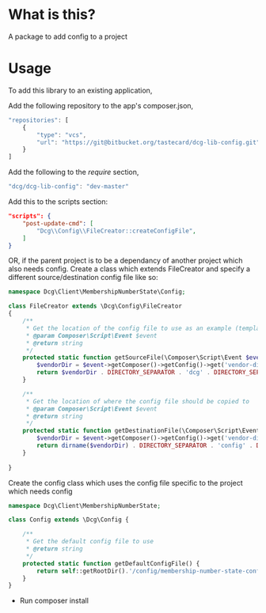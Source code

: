 # What is this?

A package to add config to a project

# Usage

To add this library to an existing application, 

Add the following repository to the app's composer.json,
```javascript
"repositories": [
    {
        "type": "vcs",
        "url": "https://git@bitbucket.org/tastecard/dcg-lib-config.git"
    }
]
```   
            
Add the following to the _require_ section, 
```javascript
"dcg/dcg-lib-config": "dev-master"
```    

Add this to the scripts section: 
```json
"scripts": {
    "post-update-cmd": [
        "Dcg\\Config\\FileCreator::createConfigFile",        
    ]
}
```

OR, if the parent project is to be a dependancy of another project which also needs config. Create a class which extends FileCreator and specify a different source/destination config file like so:

```php
namespace Dcg\Client\MembershipNumberState\Config;

class FileCreator extends \Dcg\Config\FileCreator
{
    /**
     * Get the location of the config file to use as an example (template)
     * @param Composer\Script\Event $event
     * @return string
     */
    protected static function getSourceFile(\Composer\Script\Event $event) {
        $vendorDir = $event->getComposer()->getConfig()->get('vendor-dir');
        return $vendorDir . DIRECTORY_SEPARATOR . 'dcg' . DIRECTORY_SEPARATOR . 'dcg-lib-membership-number-state-client' . DIRECTORY_SEPARATOR . 'config.php';
    }

    /**
     * Get the location of where the config file should be copied to
     * @param Composer\Script\Event $event
     * @return string
     */
    protected static function getDestinationFile(\Composer\Script\Event $event) {
        $vendorDir = $event->getComposer()->getConfig()->get('vendor-dir');
        return dirname($vendorDir) . DIRECTORY_SEPARATOR . 'config' . DIRECTORY_SEPARATOR . 'membership-number-state-config.php';
    }
    
}
``` 

Create the config class which uses the config file specific to the project which needs config

```php
namespace Dcg\Client\MembershipNumberState;

class Config extends \Dcg\Config {

    /**
     * Get the default config file to use
     * @return string
     */
    protected static function getDefaultConfigFile() {
        return self::getRootDir().'/config/membership-number-state-config.php';
    }
}
```

* Run composer install
